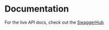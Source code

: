 # Documentation

For the live API docs, check out the [SwaggerHub](https://app.swaggerhub.com/apis/TANGLEY/Pocketwatch/1.0.0)
